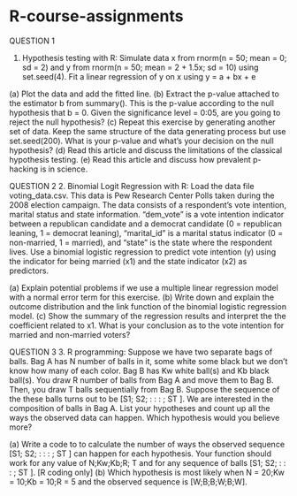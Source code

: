 # R-course-assignments
QUESTION 1
1. Hypothesis testing with R: Simulate data x from rnorm(n = 50; mean = 0; sd = 2) and
y from rnorm(n = 50; mean = 2 + 1.5x; sd = 10) using set.seed(4). Fit a linear
regression of y on x using y = a + bx + e

(a) Plot the data and add the fitted line.
(b) Extract the p-value attached to the estimator b from summary(). This is the
p-value according to the null hypothesis that b = 0. Given the significance level 
= 0:05, are you going to reject the null hypothesis? 
(c) Repeat this exercise by generating another set of data. Keep the same structure
of the data generating process but use set.seed(200). What is your p-value and
what’s your decision on the null hypothesis?
(d) Read this article and discuss the limitations of the classical hypothesis testing.
(e) Read this article and discuss how prevalent p-hacking is in science.


QUESTION 2
2. Binomial Logit Regression with R: Load the data file voting_data.csv. This data is
Pew Research Center Polls taken during the 2008 election campaign. The data consists
of a respondent’s vote intention, marital status and state information. “dem_vote” is a
vote intention indicator between a republican candidate and a democrat candidate (0 =
republican leaning, 1 = democrat leaning), “marital_id” is a marital status indicator (0
= non-married, 1 = married), and “state” is the state where the respondent lives. Use
a binomial logistic regression to predict vote intention (y) using the indicator for being
married (x1) and the state indicator (x2) as predictors.

(a) Explain potential problems if we use a multiple linear regression model with a
normal error term for this exercise.
(b) Write down and explain the outcome distribution and the link function of the
binomial logistic regression model.
(c) Show the summary of the regression results and interpret the the coefficient related
to x1. What is your conclusion as to the vote intention for married and non-married
voters?


QUESTION 3
3. R programming: Suppose we have two separate bags of balls. Bag A has N number of
balls in it, some white some black but we don’t know how many of each color. Bag B
has Kw white ball(s) and Kb black ball(s). You draw R number of balls from Bag A
and move them to Bag B. Then, you draw T balls sequentially from Bag B. Suppose
the sequence of the these balls turns out to be [S1; S2; : : : ; ST ]. We are interested in
the composition of balls in Bag A. List your hypotheses and count up all the ways the
observed data can happen. Which hypothesis would you believe more?

(a) Write a code to to calculate the number of ways the observed sequence [S1; S2; : : : ; ST ]
can happen for each hypothesis. Your function should work for any value of
N;Kw;Kb;R; T and for any sequence of balls [S1; S2; : : : ; ST ]. [R coding only]
(b) Which hypothesis is most likely when N = 20;Kw = 10;Kb = 10;R = 5 and the
observed sequence is [W;B;B;W;B;W].
